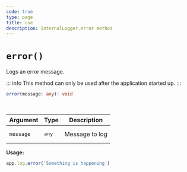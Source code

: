 ```yaml
---
code: true
type: page
title: use
description: InternalLogger.error method
---
```


# `error()`

Logs an error message.

::: info
This method can only be used after the application started up.
:::

```ts
error(message: any): void
```

<br/>

| Argument  | Type           | Description    |
|-----------|----------------|----------------|
| `message` | <pre>any</pre> | Message to log |

**Usage:**

```js
app.log.error('Something is happening')
```
